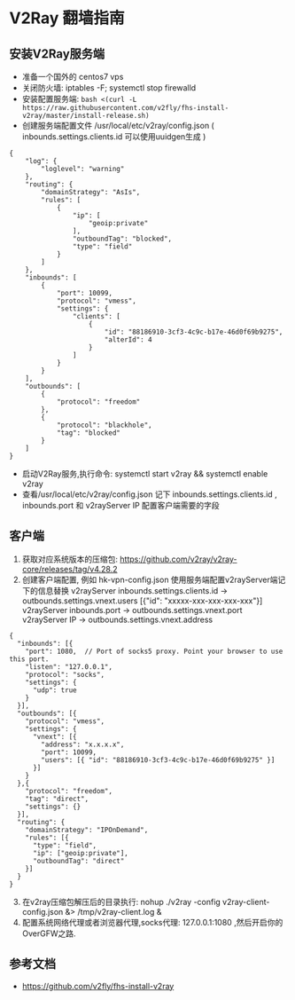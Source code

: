 # V2Ray 翻墙指南

## 安装V2Ray服务端

* 准备一个国外的 centos7 vps
* 关闭防火墙: iptables -F; systemctl stop firewalld
* 安装配置服务端: ` bash <(curl -L https://raw.githubusercontent.com/v2fly/fhs-install-v2ray/master/install-release.sh) `
* 创建服务端配置文件 /usr/local/etc/v2ray/config.json ( inbounds.settings.clients.id 可以使用uuidgen生成 )
```
{
    "log": {
        "loglevel": "warning"
    },
    "routing": {
        "domainStrategy": "AsIs",
        "rules": [
            {
                "ip": [
                    "geoip:private"
                ],
                "outboundTag": "blocked",
                "type": "field"
            }
        ]
    },
    "inbounds": [
        {
            "port": 10099,
            "protocol": "vmess",
            "settings": {
                "clients": [
                    {
                        "id": "88186910-3cf3-4c9c-b17e-46d0f69b9275",
                        "alterId": 4
                    }
                ]
            }
        }
    ],
    "outbounds": [
        {
            "protocol": "freedom"
        },
        {
            "protocol": "blackhole",
            "tag": "blocked"
        }
    ]
}
```
* 启动V2Ray服务,执行命令: systemctl start v2ray && systemctl enable v2ray
* 查看/usr/local/etc/v2ray/config.json 记下 inbounds.settings.clients.id , inbounds.port 和 v2rayServer IP 配置客户端需要的字段

## 客户端

1. 获取对应系统版本的压缩包: https://github.com/v2ray/v2ray-core/releases/tag/v4.28.2
2. 创建客户端配置, 例如 hk-vpn-config.json 使用服务端配置v2rayServer端记下的信息替换
v2rayServer inbounds.settings.clients.id  -> outbounds.settings.vnext.users [{"id": "xxxxx-xxx-xxx-xxx-xxx"}]
v2rayServer inbounds.port                 -> outbounds.settings.vnext.port 
v2rayServer IP                            -> outbounds.settings.vnext.address
```
{
  "inbounds": [{
    "port": 1080,  // Port of socks5 proxy. Point your browser to use this port.
    "listen": "127.0.0.1",
    "protocol": "socks",
    "settings": {
      "udp": true
    }
  }],
  "outbounds": [{
    "protocol": "vmess",
    "settings": {
      "vnext": [{
        "address": "x.x.x.x",
        "port": 10099,
        "users": [{ "id": "88186910-3cf3-4c9c-b17e-46d0f69b9275" }]
      }]
    }
  },{
    "protocol": "freedom",
    "tag": "direct",
    "settings": {}
  }],
  "routing": {
    "domainStrategy": "IPOnDemand",
    "rules": [{
      "type": "field",
      "ip": ["geoip:private"],
      "outboundTag": "direct"
    }]
  }
}
```
3. 在v2ray压缩包解压后的目录执行: nohup ./v2ray -config v2ray-client-config.json &> /tmp/v2ray-client.log &
4. 配置系统网络代理或者浏览器代理,socks代理: 127.0.0.1:1080 ,然后开启你的OverGFW之路.

## 参考文档

* https://github.com/v2fly/fhs-install-v2ray
